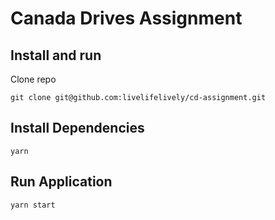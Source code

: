 # Canada Drives Assignment

## Install and run

Clone repo

```
git clone git@github.com:livelifelively/cd-assignment.git
```

## Install Dependencies

```
yarn
```

## Run Application

```
yarn start
```

